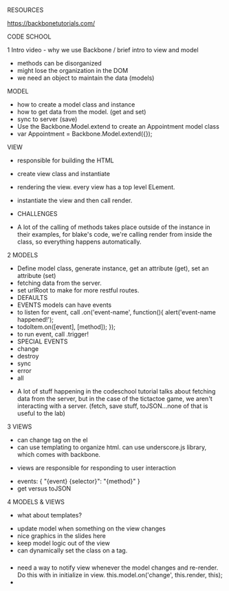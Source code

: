 RESOURCES

https://backbonetutorials.com/

CODE SCHOOL

1 Intro video - why we use Backbone / brief intro to view and model

- methods can be disorganized
- might lose the organization in the DOM
- we need an object to maintain the data (models)

MODEL
- how to create a model class and instance
- how to get data from the model. (get and set)
- sync to server (save)
- Use the Backbone.Model.extend to create an Appointment model class
- var Appointment = Backbone.Model.extend({});

VIEW
- responsible for building the HTML
- create view class and instantiate
- rendering the view. every view has a top level ELement.
- instantiate the view and then call render.

- CHALLENGES
- A lot of the calling of methods takes place outside of the instance in their examples, for blake's code, we're calling render from inside the class, so everything happens automatically.

2 MODELS
- Define model class, generate instance, get an attribute (get), set an attribute (set)
- fetching data from the server.
- set urlRoot to make for more restful routes. 
- DEFAULTS 
- EVENTS models can have events
- to listen for event, call .on('event-name', function(){
	alert('event-name happened!');
- todoItem.on([event], [method]);
});
- to run event, call .trigger!
- SPECIAL EVENTS
- change
- destroy
- sync
- error
- all

* A lot of stuff happening in the codeschool tutorial talks about fetching data from the server, but in the case of the tictactoe game, we aren't interacting with a server. (fetch, save stuff, toJSON...none of that is useful to the lab)

3 VIEWS
- can change tag on the el
- can use templating to organize html. can use underscore.js library, which comes with backbone. 
* views are responsible for responding to user interaction
- events: {
	"{event} {selector}": "{method}"
}
- get versus toJSON


4 MODELS & VIEWS
* what about templates?
- update model when something on the view changes
- nice graphics in the slides here
- keep model logic out of the view
- can dynamically set the class on a tag. <h3 class="<%= status %>"></h3>
- need a way to notify view whenever the model changes and re-render. Do this with in initialize in view. this.model.on('change', this.render, this);
- 